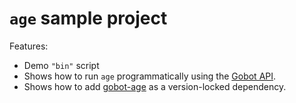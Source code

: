# `age` sample project

Features:

- Demo `"bin"` script
- Shows how to run `age` programmatically using the [Gobot API](https://github.com/benallfree/gobot/tree/v1.0.0-alpha.27/docs/readme.md).
- Shows how to add [gobot-age](https://www.npmjs.com/package/gobot-age) as a version-locked dependency.

